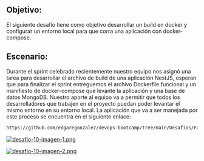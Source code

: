 ## Objetivo:
El siguiente desafío tiene como objetivo desarrollar un build en docker y configurar un entorno
local para que corra una aplicación con docker-compose.

## Escenario:

Durante el sprint celebrado recientemente nuestro equipo nos asignó una tarea para desarrollar
el archivo de build de una aplicación NestJS, esperan que para finalizar el sprint entreguemos
el archivo Dockerfile funcional y un manifiesto de docker-compose que levante la aplicación y
una base de datos MongoDB.
Nuestro aporte al equipo va a permitir que todos los desarrolladores que trabajen en el proyecto
puedan poder levantar el mismo entorno en su entorno local.
La aplicación que va a ser manejada por este proceso se encuentra en el siguiente enlace:


```bash
https://github.com/edgaregonzalez/devops-bootcamp/tree/main/Desafios/Fase3/educacionit-app
```

[![desafio-10-imagen-1.png](https://i.postimg.cc/T1F4wkcT/desafio-10-imagen-1.png)](https://postimg.cc/q6cLDxYF)


[![desafio-10-imagen-2.png](https://i.postimg.cc/L8pM3Xz2/desafio-10-imagen-2.png)](https://postimg.cc/QH0PXj4y)